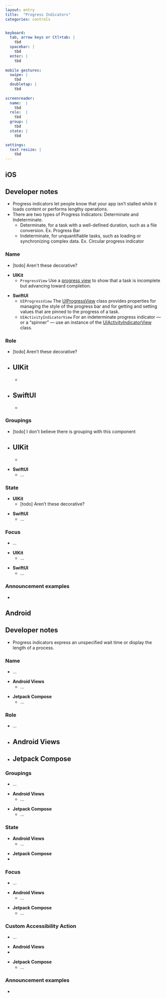 ```yaml
---
layout: entry
title:  "Progress Indicators" 
categories: controls 


keyboard:
  tab, arrow keys or Ctl+tab: |
    tbd
  spacebar: |
    tbd
  enter: |
    tbd
          
mobile gestures:
  swipe: |
    tbd
  doubletap: |
    tbd
    
screenreader: 
  name:  |
    tbd
  role:  |
    tbd
  group: |
    tbd
  state: |
    tbd

settings:
  text resize: |
    tbd
---
```


## iOS

<!-- 
Enter Developer Notes for iOS, add additional information if needed
-->
## Developer notes
- Progress indicators let people know that your app isn’t stalled while it loads content or performs lengthy operations.
- There are two types of Progress Indicators: Determinate and Indeterminate. 
    - Determinate, for a task with a well-defined duration, such as a file conversion. Ex. Progress Bar
    - Indeterminate, for unquantifiable tasks, such as loading or synchronizing complex data. Ex. Circular progress indicator


<!-- 
Enter information for iOS Name, update information below with appropriate details, or remove details not needed
-->
### Name
- [todo] Aren't these decorative?

<!-- 
Enter information for iOS Name using UIKIT, update below with appropriate details, replace _component with new component name or appropriate description
-->
- **UIKit**
  - `ProgressView` Use a [progress view](https://developer.apple.com/documentation/SwiftUI/ProgressView) to show that a task is incomplete but advancing toward completion.

<!-- 
Enter information for iOS Name using SwiftUI, update below with appropriate details
-->
- **SwiftUI**
  - `UIProgressView` The [UIProgressView](https://developer.apple.com/documentation/uikit/uiprogressview) class provides properties for managing the style of the progress bar and for getting and setting values that are pinned to the progress of a task.
  - `UIActivityIndicatorView` For an indeterminate progress indicator — or a “spinner” — use an instance of the [UIActivityIndicatorView](https://developer.apple.com/documentation/uikit/uiactivityindicatorview) class.


<!-- 
Enter information for iOS Role, update information below with appropriate details, or remove details not needed
-->
### Role
- [todo] Aren’t these decorative?

<!-- 
Enter information for iOS Name using UIKIT, update below with appropriate details, replace _component with new component name or appropriate description
-->
- **UIKit**
  - 
  - 

<!-- 
Enter information for iOS Name using SwiftUI, update below with appropriate details
-->
- **SwiftUI**
  - 
  - 

<!-- 
Enter information for iOS Groupings, update below with appropriate details, replace _component with new component name or appropriate description
-->
### Groupings
- [todo] I don't believe there is grouping with this component

<!--
Enter information for iOS Groupings using UIKit, update below with appropriate details
-->
- **UIKit**
  - 
  - 
<!--
Enter information for iOS Groupings using SwiftUI, update below with appropriate details
-->
- **SwiftUI**
  - ...

<!-- 
Enter information for iOS State, update below with appropriate details, replace _component with new component name or appropriate description
-->
### State 

<!-- 
Enter information for iOS State for UIKit, update below with appropriate details, replace _component with new component name or appropriate description
-->
- **UIKit**  
    - [todo] Aren’t these decorative?

<!-- 
Enter information for iOS State for SwiftUI, update below with appropriate details, replace _component with new component name or appropriate description
-->
- **SwiftUI**
  - ...

<!-- 
Enter information for iOS Focus, update below with appropriate details
-->
### Focus
- ...

<!-- 
Enter information for iOS Focus using UIKit, update below with appropriate details
-->
- **UIKit**
  - ...

<!-- 
Enter information for iOS Focus using SwiftUI, update below with appropriate details
--> 
- **SwiftUI**
  - ...


<!-- 
Enter information for iOS VoiceOver announcements for the specific component, update below with appropriate details and announcement examples
--> 
### Announcement examples
- 

## Android

<!-- 
Enter Developer Notes for Android, add additional information if needed
-->
## Developer notes
- Progress indicators express an unspecified wait time or display the length of a process.

<!-- 
Enter information for Android Name, update information below with appropriate details, or remove details not needed
-->
### Name
- ...

<!-- 
Enter information for Android Name for Android Views, update information below with appropriate details, or remove details not needed
-->
- **Android Views**
  - ...

<!-- 
Enter information for Android Name for Jetpack Compose, update information below with appropriate details, or remove details not needed
-->
- **Jetpack Compose**
  - ...

<!-- 
Enter information for Android Role, update information below with appropriate details, or remove details not needed
-->
### Role
- ...

<!-- 
Enter information for Android Role for Android Views, update information below with appropriate details
-->
- **Android Views**
  - 

<!-- 
Enter information for Android Role for Jetpack Compose, update information below with appropriate details
-->
- **Jetpack Compose**
  - 

<!-- 
Enter information for Android Groupings, update information below with appropriate details, or remove details not needed
-->
### Groupings
- ...

<!-- 
Enter information for Android Groupings using Android Views, update information below with appropriate details, or remove details not needed
-->
- **Android Views**
  - ...

<!-- 
Enter information for Android Groupings using Jetpack Compose, update information below with appropriate details, or remove details not needed
-->
- **Jetpack Compose**
  - ...

<!-- 
Enter information for Android State, update information below with appropriate details, or remove details not needed
-->
### State

<!-- 
Enter information for Android State for Android Views, update information below with appropriate details, or remove details not needed
-->
- **Android Views**
  - ...

<!-- 
Enter information for Android State for Jetpack Compose, update information below with appropriate details, or remove details not needed
-->
- **Jetpack Compose**
 - 

<!-- 
Enter information for Android Focus, update information below with appropriate details, or remove details not needed
-->
### Focus
- ...

<!-- 
Enter information for Android Focus for Android Views, update information below with appropriate details, or remove details not needed
-->
- **Android Views**
  - ...

<!-- 
Enter information for Android Focus for Jetpack Compose, update information below with appropriate details, or remove details not needed
-->
- **Jetpack Compose**
  - ...

<!-- 
Enter information for Android Custom Accessibility Action, update information below with appropriate details, or remove details not needed
-->
### Custom Accessibility Action
- ...

<!-- 
Enter information for Android Custom Accessibility Action for Android Views, update information below with appropriate details, or remove details not needed
-->
- **Android Views**
 - 

<!-- 
Enter information for Android Custom Accessibility Action for Jetpack Compose, update information below with appropriate details, or remove details not needed
-->
- **Jetpack Compose**
  - ...

<!-- 
Enter information for Android TalkBack announcements for the specific component, update below with appropriate details and announcement examples
-->   
### Announcement examples
- 